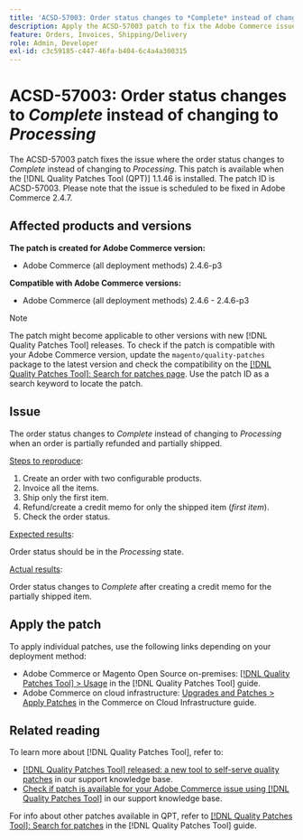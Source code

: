 ```yaml
---
title: 'ACSD-57003: Order status changes to *Complete* instead of changing to *Processing*'
description: Apply the ACSD-57003 patch to fix the Adobe Commerce issue where the order status changes to *Complete* instead of changing to *Processing*.
feature: Orders, Invoices, Shipping/Delivery
role: Admin, Developer
exl-id: c3c59185-c447-46fa-b404-6c4a4a300315
---
```

# ACSD-57003: Order status changes to *Complete* instead of changing to *Processing*

The ACSD-57003 patch fixes the issue where the order status changes to *Complete* instead of changing to *Processing*. This patch is available when the [!DNL Quality Patches Tool (QPT)] 1.1.46 is installed. The patch ID is ACSD-57003. Please note that the issue is scheduled to be fixed in Adobe Commerce 2.4.7.

## Affected products and versions

**The patch is created for Adobe Commerce version:**

* Adobe Commerce (all deployment methods) 2.4.6-p3

**Compatible with Adobe Commerce versions:**

* Adobe Commerce (all deployment methods) 2.4.6 - 2.4.6-p3

>[!NOTE]
>
>The patch might become applicable to other versions with new [!DNL Quality Patches Tool] releases. To check if the patch is compatible with your Adobe Commerce version, update the `magento/quality-patches` package to the latest version and check the compatibility on the [[!DNL Quality Patches Tool]: Search for patches page](https://experienceleague.adobe.com/tools/commerce-quality-patches/index.html). Use the patch ID as a search keyword to locate the patch.

## Issue

The order status changes to *Complete* instead of changing to *Processing* when an order is partially refunded and partially shipped.

<u>Steps to reproduce</u>:

1. Create an order with two configurable products.
1. Invoice all the items.
1. Ship only the first item.
1. Refund/create a credit memo for only the shipped item (*first item*).
1. Check the order status. 

<u>Expected results</u>:

Order status should be in the _Processing_ state.

<u>Actual results</u>:

Order status changes to *Complete* after creating a credit memo for the partially shipped item.

## Apply the patch

To apply individual patches, use the following links depending on your deployment method:

* Adobe Commerce or Magento Open Source on-premises: [[!DNL Quality Patches Tool] > Usage](https://experienceleague.adobe.com/docs/commerce-operations/tools/quality-patches-tool/usage.html) in the [!DNL Quality Patches Tool] guide.
* Adobe Commerce on cloud infrastructure: [Upgrades and Patches > Apply Patches](https://experienceleague.adobe.com/docs/commerce-cloud-service/user-guide/develop/upgrade/apply-patches.html) in the Commerce on Cloud Infrastructure guide.

## Related reading

To learn more about [!DNL Quality Patches Tool], refer to:

* [[!DNL Quality Patches Tool] released: a new tool to self-serve quality patches](/help/announcements/adobe-commerce-announcements/magento-quality-patches-released-new-tool-to-self-serve-quality-patches.md) in our support knowledge base.
* [Check if patch is available for your Adobe Commerce issue using [!DNL Quality Patches Tool]](/help/support-tools/patches-available-in-qpt-tool/check-patch-for-magento-issue-with-magento-quality-patches.md) in our support knowledge base.

For info about other patches available in QPT, refer to [[!DNL Quality Patches Tool]: Search for patches](https://experienceleague.adobe.com/tools/commerce-quality-patches/index.html) in the [!DNL Quality Patches Tool] guide.
